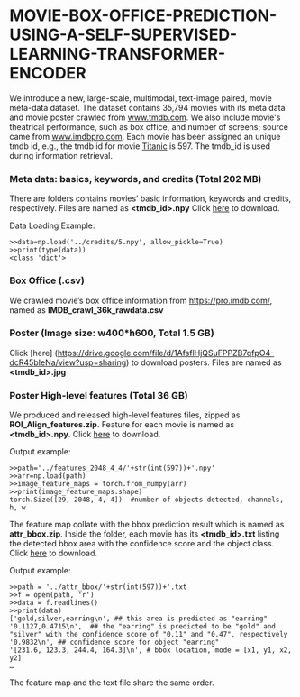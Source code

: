 # MOVIE-BOX-OFFICE-PREDICTION-USING-A-SELF-SUPERVISED-LEARNING-TRANSFORMER-ENCODER

We introduce a new, large-scale, multimodal, text-image paired, movie meta-data dataset. 
The dataset contains 35,794 movies with its meta data and movie poster crawled from www.tmdb.com. We also include movie's theatrical performance,  such as box office, and number of screens; source came from www.imdbpro.com. 
Each movie has been assigned an unique tmdb id, e.g., the tmdb id for movie [Titanic](https://www.themoviedb.org/movie/597-titanic) is 597. The tmdb_id is used during information retrieval. 
 
### Meta data: basics, keywords, and credits (Total 202 MB)
There are folders contains movies’ basic information, keywords and credits, respectively. Files are named as **<tmdb_id>.npy**
Click [here](https://drive.google.com/file/d/10g05aoMeClUxEjMFSt_5A5xjYPWI8JlK/view?usp=sharing) to download.

Data Loading Example:
``` 
>>data=np.load('../credits/5.npy', allow_pickle=True)
>>print(type(data))
<class 'dict'>
```

### Box Office (.csv)
We crawled movie’s box office information from https://pro.imdb.com/, named as **IMDB_crawl_36k_rawdata.csv**

### Poster (Image size: w400*h600, Total 1.5 GB)
Click [here] (https://drive.google.com/file/d/1AfsflHjQSuFPPZB7qfpO4-dcR45bIeNa/view?usp=sharing) to download posters.
Files are named as **<tmdb_id>.jpg**

### Poster High-level features (Total 36 GB)
We produced and released high-level features files, zipped as **ROI_Align_features.zip**. Feature for each movie is named as **<tmdb_id>.npy**. 
Click [here](https://drive.google.com/file/d/1P-cU4iQdJbqS5zFwxVGSLHR-RLUdxexD/view?usp=sharing) to download.

Output example:
 ```
>>path='../features_2048_4_4/'+str(int(597))+'.npy'
>>arr=np.load(path)
>>image_feature_maps = torch.from_numpy(arr)
>>print(image_feature_maps.shape)
torch.Size([29, 2048, 4, 4])  #number of objects detected, channels, h, w 
```

The feature map collate with the bbox prediction result which is named as **attr_bbox.zip**. Inside the folder, each movie has its **<tmdb_id>.txt** listing the detected bbox area with the confidence score and the object class.
Click [here](https://drive.google.com/file/d/1L7xSvKtv0G-4MWXjZnOZ8j2mD-QxPHAo/view?usp=sharing) to download.

Output example:
```
>>path = '../attr_bbox/'+str(int(597))+'.txt
>>f = open(path, 'r')
>>data = f.readlines()
>>print(data)
['gold,silver,earring\n', ## this area is predicted as "earring"
'0.1127,0.4715\n',  ## the "earring" is predicted to be "gold" and "silver" with the confidence score of "0.11" and "0.47", respectively
'0.9832\n', ## confidence score for object "earring"
'[231.6, 123.3, 244.4, 164.3]\n', # bbox location, mode = [x1, y1, x2, y2]
…
```
The feature map and the text file share the same order. 

